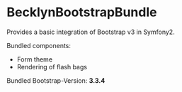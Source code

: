 BecklynBootstrapBundle
======================

Provides a basic integration of Bootstrap v3 in Symfony2.

Bundled components:

* Form theme
* Rendering of flash bags



Bundled Bootstrap-Version: **3.3.4**
